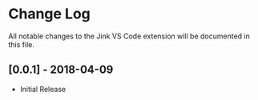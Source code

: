 # Change Log

All notable changes to the Jink VS Code extension will be documented in this file.

## [0.0.1] - 2018-04-09

- Initial Release
